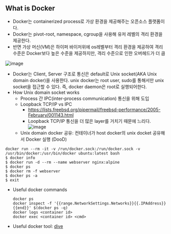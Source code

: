 

## What is Docker
- Docker는 containerized process로 가상 환경을 제공해주는 오픈소스 플랫폼이다.
- Docker는 pivot-root, namespace, cgroup을 사용해 유저 레벨의 격리 환경을 제공한다.
- 반면 가상 머신(VM)은 하이퍼 바이저위에 os레벨부터 격리 환경을 제공하여 격리 수준은 Docker보다 높은 수준을 제공하지만, 격리 수준으로 인한 오버헤드가 더 큼

![image](https://github.com/user-attachments/assets/713a4449-a72c-4789-81a6-28807a22eae3)

- Docker는 Client, Server 구조로 통신은 default로 Unix socket(AKA Unix domain docker)을 사용한다. unix docker는 root user, sudo를 통해서만 unix socket을 접근할 수 있다. 즉, docker daemon은 root로 실행되어한다.
- How Unix domain socket works
  - Process 간 IPC(inter-process communication) 통신을 위해 도입
  - Loopback TCP/IP vs IPC
    - https://lists.freebsd.org/pipermail/freebsd-performance/2005-February/001143.html
    - Loopback TCP/IP 통신을 더 많은 layer를 거치기 때문에 느리다.
![image](https://github.com/user-attachments/assets/f36ee4a5-3b4a-4606-a1e4-5baff28f82f6)
  - Unix domain docker 공유: 컨테이너가 host docker의 unix docket 공유해서 Docker 실행 (DooD)
```shell
docker run --rm -it -v /run/docker.sock:/run/docker.sock -v /usr/bin/docker:/usr/bin/docker ubuntu:latest bash
$ docker info
$ docker run -d --rm --name webserver nginx:alpine
$ docker ps
$ docker rm -f webserver
$ docker ps -a
$ exit
```
- Useful docker commands
  ```
  docker ps
  docker inspect -f '{{range.NetworkSettings.Networks}}{{.IPAddress}}{{end}}' $(docker ps -q)
  docker logs <container id>
  docker exec <container id> <cmd>
  ```
- Useful docker tool: [dive](https://github.com/wagoodman/dive)

  
